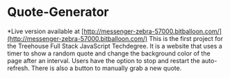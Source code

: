 # Quote-Generator
*Live version available at [http://messenger-zebra-57000.bitballoon.com/](http://messenger-zebra-57000.bitballoon.com/)
This is the first project for the Treehouse Full Stack JavaScript Techdegree. It is a website that uses a timer to show a random quote and change the background color of the page after an interval. Users have the option to stop and restart the auto-refresh. There is also a button to manually grab a new quote.
